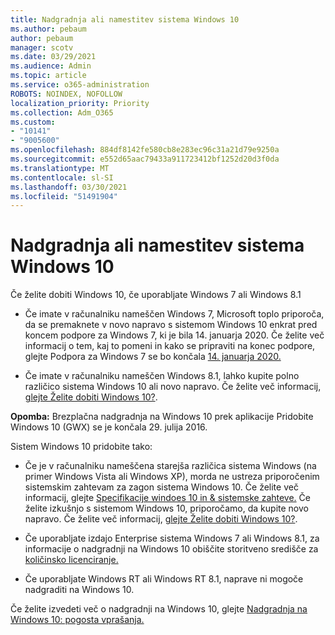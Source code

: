 ```yaml
---
title: Nadgradnja ali namestitev sistema Windows 10
ms.author: pebaum
author: pebaum
manager: scotv
ms.date: 03/29/2021
ms.audience: Admin
ms.topic: article
ms.service: o365-administration
ROBOTS: NOINDEX, NOFOLLOW
localization_priority: Priority
ms.collection: Adm_O365
ms.custom:
- "10141"
- "9005600"
ms.openlocfilehash: 884df8142fe580cb8e283ec96c31a21d79e9250a
ms.sourcegitcommit: e552d65aac79433a911723412bf1252d20d3f0da
ms.translationtype: MT
ms.contentlocale: sl-SI
ms.lasthandoff: 03/30/2021
ms.locfileid: "51491904"
---
```

# <a name="how-to-upgrade-or-install-windows-10"></a>Nadgradnja ali namestitev sistema Windows 10

Če želite dobiti Windows 10, če uporabljate Windows 7 ali Windows 8.1

- Če imate v računalniku nameščen Windows 7, Microsoft toplo priporoča, da se premaknete v novo napravo s sistemom Windows 10 enkrat pred koncem podpore za Windows 7, ki je bila 14. januarja 2020. Če želite več informacij o tem, kaj to pomeni in kako se pripraviti na konec podpore, glejte Podpora za Windows 7 se bo končala [14. januarja 2020.](https://support.microsoft.com/help/4057281/)

- Če imate v računalniku nameščen Windows 8.1, lahko kupite polno različico sistema Windows 10 ali novo napravo. Če želite več informacij, [glejte Želite dobiti Windows 10?](https://www.microsoft.com/windows/get-windows-10).

**Opomba:** Brezplačna nadgradnja na Windows 10 prek aplikacije Pridobite Windows 10 (GWX) se je končala 29. julija 2016.

Sistem Windows 10 pridobite tako: 

- Če je v računalniku nameščena starejša različica sistema Windows (na primer Windows Vista ali Windows XP), morda ne ustreza priporočenim sistemskim zahtevam za zagon sistema Windows 10. Če želite več informacij, glejte [Specifikacije windoes 10 in & sistemske zahteve.](https://www.microsoft.com/windows/windows-10-specifications) Če želite izkušnjo s sistemom Windows 10, priporočamo, da kupite novo napravo. Če želite več informacij, [glejte Želite dobiti Windows 10?](https://www.microsoft.com/windows/get-windows-10).

- Če uporabljate izdajo Enterprise sistema Windows 7 ali Windows 8.1, za informacije o nadgradnji na Windows 10 obiščite storitveno središče za [količinsko licenciranje.](https://www.microsoft.com/licensing/servicecenter/default.aspx)

- Če uporabljate Windows RT ali Windows RT 8.1, naprave ni mogoče nadgraditi na Windows 10.

Če želite izvedeti več o nadgradnji na Windows 10, glejte [Nadgradnja na Windows 10: pogosta vprašanja.](https://support.microsoft.com/windows/upgrade-to-windows-10-faq-cce52341-7943-594e-72ce-e1cf00382445)

